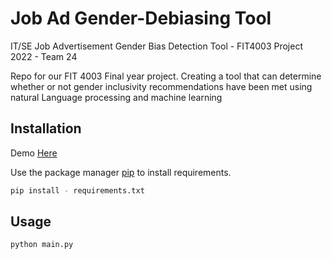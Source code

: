 # Job Ad Gender-Debiasing Tool
IT/SE Job Advertisement Gender Bias Detection Tool - FIT4003 Project 2022 - Team 24

Repo for our FIT 4003 Final year project. Creating a tool that can determine whether or not gender inclusivity recommendations have been met using natural Language processing and machine learning

## Installation
Demo [Here](https://git.heroku.com/fathomless-lake-67256.git)

Use the package manager [pip](https://pip.pypa.io/en/stable/) to install requirements.

```bash
pip install - requirements.txt
```

## Usage

```python
python main.py

```
